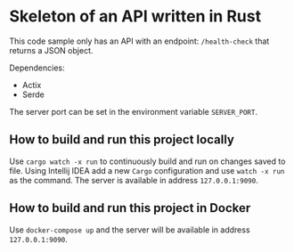 # Skeleton of an API written in Rust

This code sample only has an API with an endpoint: `/health-check` that returns a JSON object. 

Dependencies:
* Actix
* Serde

The server port can be set in the environment variable `SERVER_PORT`.

## How to build and run this project locally

Use `cargo watch -x run` to continuously build and run on changes saved to file.
Using Intellij IDEA add a new `Cargo` configuration and use `watch -x run` as the command.
The server is available in address `127.0.0.1:9090`.

## How to build and run this project in Docker
Use `docker-compose up` and the server will be available in address `127.0.0.1:9090`.